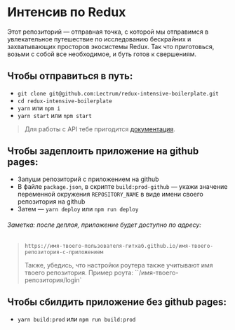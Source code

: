 # Интенсив по Redux

Этот репозиторий — отправная точка, с которой мы отправимся в увлекательное путешествие по исследованию бескрайних и захватывающих просторов экосистемы Redux. Так что приготовься, возьми с собой все необходимое, и буть готов к свершениям.

## Чтобы отправиться в путь:

-   `git clone git@github.com:Lectrum/redux-intensive-boilerplate.git`
-   `cd redux-intensive-boilerplate`
-   `yarn` или `npm i`
-   `yarn start` или `npm start`

> Для работы с API тебе пригодится [документация](https://lab.lectrum.io/docs/redux/).

## Чтобы задеплоить приложение на github pages:

-   Запуши репозиторий с приложением на github
-   В файле `package.json`, в скрипте `build:prod-github` — укажи значение переменной окружения `REPOSITORY_NAME` в виде имени своего репозитория на github
-   Затем — `yarn deploy` или `npm run deploy`

###### Заметка: после деплоя, приложение будет доступно по адресу:

> `https://имя-твоего-пользователя-гитхаб.github.io/имя-твоего-репозитория-с-приложением`
>
> Также, убедись, что настройки роутера также учитывают имя твоего репозитория. Пример роута: ``/имя-твоего-репозитория/login`

## Чтобы сбилдить приложение без github pages:

-   `yarn build:prod` или `npm run build:prod`

